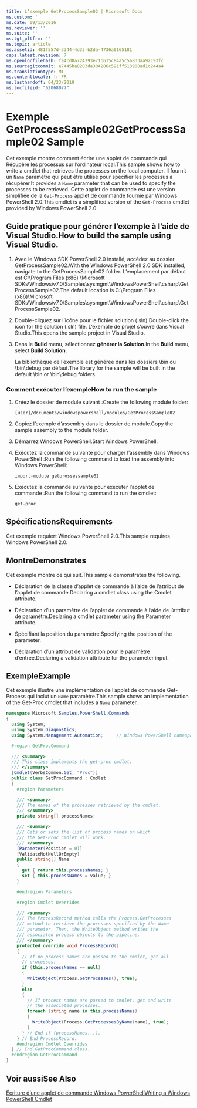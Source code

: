 ```yaml
---
title: L’exemple GetProcessSample02 | Microsoft Docs
ms.custom: ''
ms.date: 09/13/2016
ms.reviewer: ''
ms.suite: ''
ms.tgt_pltfrm: ''
ms.topic: article
ms.assetid: 481f557d-3344-4d33-b2da-4736a0165181
caps.latest.revision: 7
ms.openlocfilehash: fa4cd8a724793e71b615c84a5c5a833aa92c93fc
ms.sourcegitcommit: e7445ba8203da304286c591ff513900ad1c244a4
ms.translationtype: MT
ms.contentlocale: fr-FR
ms.lasthandoff: 04/23/2019
ms.locfileid: "62068077"
---
```

# <a name="getprocesssample02-sample"></a><span data-ttu-id="f443b-102">Exemple GetProcessSample02</span><span class="sxs-lookup"><span data-stu-id="f443b-102">GetProcessSample02 Sample</span></span>

<span data-ttu-id="f443b-103">Cet exemple montre comment écrire une applet de commande qui Récupère les processus sur l’ordinateur local.</span><span class="sxs-lookup"><span data-stu-id="f443b-103">This sample shows how to write a cmdlet that retrieves the processes on the local computer.</span></span> <span data-ttu-id="f443b-104">Il fournit un `Name` paramètre qui peut être utilisé pour spécifier les processus à récupérer.</span><span class="sxs-lookup"><span data-stu-id="f443b-104">It provides a `Name` parameter that can be used to specify the processes to be retrieved.</span></span> <span data-ttu-id="f443b-105">Cette applet de commande est une version simplifiée de la `Get-Process` applet de commande fournie par Windows PowerShell 2.0.</span><span class="sxs-lookup"><span data-stu-id="f443b-105">This cmdlet is a simplified version of the `Get-Process` cmdlet provided by Windows PowerShell 2.0.</span></span>

## <a name="how-to-build-the-sample-using-visual-studio"></a><span data-ttu-id="f443b-106">Guide pratique pour générer l’exemple à l’aide de Visual Studio.</span><span class="sxs-lookup"><span data-stu-id="f443b-106">How to build the sample using Visual Studio.</span></span>

1. <span data-ttu-id="f443b-107">Avec le Windows SDK PowerShell 2.0 installé, accédez au dossier GetProcessSample02.</span><span class="sxs-lookup"><span data-stu-id="f443b-107">With the Windows PowerShell 2.0 SDK installed, navigate to the GetProcessSample02 folder.</span></span> <span data-ttu-id="f443b-108">L’emplacement par défaut est C:\Program Files (x86) \Microsoft SDKs\Windows\v7.0\Samples\sysmgmt\WindowsPowerShell\csharp\GetProcessSample02.</span><span class="sxs-lookup"><span data-stu-id="f443b-108">The default location is C:\Program Files (x86)\Microsoft SDKs\Windows\v7.0\Samples\sysmgmt\WindowsPowerShell\csharp\GetProcessSample02.</span></span>

2. <span data-ttu-id="f443b-109">Double-cliquez sur l’icône pour le fichier solution (.sln).</span><span class="sxs-lookup"><span data-stu-id="f443b-109">Double-click the icon for the solution (.sln) file.</span></span> <span data-ttu-id="f443b-110">L’exemple de projet s’ouvre dans Visual Studio.</span><span class="sxs-lookup"><span data-stu-id="f443b-110">This opens the sample project in Visual Studio.</span></span>

3. <span data-ttu-id="f443b-111">Dans le **Build** menu, sélectionnez **générer la Solution**.</span><span class="sxs-lookup"><span data-stu-id="f443b-111">In the **Build** menu, select **Build Solution**.</span></span>

    <span data-ttu-id="f443b-112">La bibliothèque de l’exemple est générée dans les dossiers \bin ou \bin\debug par défaut.</span><span class="sxs-lookup"><span data-stu-id="f443b-112">The library for the sample will be built in the default \bin or \bin\debug folders.</span></span>

### <a name="how-to-run-the-sample"></a><span data-ttu-id="f443b-113">Comment exécuter l’exemple</span><span class="sxs-lookup"><span data-stu-id="f443b-113">How to run the sample</span></span>

1. <span data-ttu-id="f443b-114">Créez le dossier de module suivant :</span><span class="sxs-lookup"><span data-stu-id="f443b-114">Create the following module folder:</span></span>

    `[user]/documents/windowspowershell/modules/GetProcessSample02`

2. <span data-ttu-id="f443b-115">Copiez l’exemple d’assembly dans le dossier de module.</span><span class="sxs-lookup"><span data-stu-id="f443b-115">Copy the sample assembly to the module folder.</span></span>

3. <span data-ttu-id="f443b-116">Démarrez Windows PowerShell.</span><span class="sxs-lookup"><span data-stu-id="f443b-116">Start Windows PowerShell.</span></span>

4. <span data-ttu-id="f443b-117">Exécutez la commande suivante pour charger l’assembly dans Windows PowerShell :</span><span class="sxs-lookup"><span data-stu-id="f443b-117">Run the following command to load the assembly into Windows PowerShell:</span></span>

    `import-module getprossessample02`

5. <span data-ttu-id="f443b-118">Exécutez la commande suivante pour exécuter l’applet de commande :</span><span class="sxs-lookup"><span data-stu-id="f443b-118">Run the following command to run the cmdlet:</span></span>

    `get-proc`

## <a name="requirements"></a><span data-ttu-id="f443b-119">Spécifications</span><span class="sxs-lookup"><span data-stu-id="f443b-119">Requirements</span></span>

<span data-ttu-id="f443b-120">Cet exemple requiert Windows PowerShell 2.0.</span><span class="sxs-lookup"><span data-stu-id="f443b-120">This sample requires Windows PowerShell 2.0.</span></span>

## <a name="demonstrates"></a><span data-ttu-id="f443b-121">Montre</span><span class="sxs-lookup"><span data-stu-id="f443b-121">Demonstrates</span></span>

<span data-ttu-id="f443b-122">Cet exemple montre ce qui suit.</span><span class="sxs-lookup"><span data-stu-id="f443b-122">This sample demonstrates the following.</span></span>

- <span data-ttu-id="f443b-123">Déclaration de la classe d’applet de commande à l’aide de l’attribut de l’applet de commande.</span><span class="sxs-lookup"><span data-stu-id="f443b-123">Declaring a cmdlet class using the Cmdlet attribute.</span></span>

- <span data-ttu-id="f443b-124">Déclaration d’un paramètre de l’applet de commande à l’aide de l’attribut de paramètre.</span><span class="sxs-lookup"><span data-stu-id="f443b-124">Declaring a cmdlet parameter using the Parameter attribute.</span></span>

- <span data-ttu-id="f443b-125">Spécifiant la position du paramètre.</span><span class="sxs-lookup"><span data-stu-id="f443b-125">Specifying the position of the parameter.</span></span>

- <span data-ttu-id="f443b-126">Déclaration d’un attribut de validation pour le paramètre d’entrée.</span><span class="sxs-lookup"><span data-stu-id="f443b-126">Declaring a validation attribute for the parameter input.</span></span>

## <a name="example"></a><span data-ttu-id="f443b-127">Exemple</span><span class="sxs-lookup"><span data-stu-id="f443b-127">Example</span></span>

<span data-ttu-id="f443b-128">Cet exemple illustre une implémentation de l’applet de commande Get-Process qui inclut un `Name` paramètre.</span><span class="sxs-lookup"><span data-stu-id="f443b-128">This sample shows an implementation of the Get-Proc cmdlet that includes a `Name` parameter.</span></span>

```csharp
namespace Microsoft.Samples.PowerShell.Commands
{
  using System;
  using System.Diagnostics;
  using System.Management.Automation;     // Windows PowerShell namespace

  #region GetProcCommand

  /// <summary>
  /// This class implements the get-proc cmdlet.
  /// </summary>
  [Cmdlet(VerbsCommon.Get, "Proc")]
  public class GetProcCommand : Cmdlet
  {
    #region Parameters

    /// <summary>
    /// The names of the processes retrieved by the cmdlet.
    /// </summary>
    private string[] processNames;

    /// <summary>
    /// Gets or sets the list of process names on which
    /// the Get-Proc cmdlet will work.
    /// </summary>
    [Parameter(Position = 0)]
    [ValidateNotNullOrEmpty]
    public string[] Name
    {
      get { return this.processNames; }
      set { this.processNames = value; }
    }

    #endregion Parameters

    #region Cmdlet Overrides

    /// <summary>
    /// The ProcessRecord method calls the Process.GetProcesses
    /// method to retrieve the processes specified by the Name
    /// parameter. Then, the WriteObject method writes the
    /// associated process objects to the pipeline.
    /// </summary>
    protected override void ProcessRecord()
    {
      // If no process names are passed to the cmdlet, get all
      // processes.
      if (this.processNames == null)
      {
        WriteObject(Process.GetProcesses(), true);
      }
      else
      {
        // If process names are passed to cmdlet, get and write
        // the associated processes.
        foreach (string name in this.processNames)
        {
          WriteObject(Process.GetProcessesByName(name), true);
        }
      } // End if (processNames...).
    } // End ProcessRecord.
    #endregion Cmdlet Overrides
  } // End GetProcCommand class.
  #endregion GetProcCommand
}
```

## <a name="see-also"></a><span data-ttu-id="f443b-129">Voir aussi</span><span class="sxs-lookup"><span data-stu-id="f443b-129">See Also</span></span>

[<span data-ttu-id="f443b-130">Écriture d’une applet de commande Windows PowerShell</span><span class="sxs-lookup"><span data-stu-id="f443b-130">Writing a Windows PowerShell Cmdlet</span></span>](./writing-a-windows-powershell-cmdlet.md)
